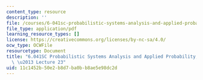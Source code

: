 ```yaml
---
content_type: resource
description: ''
file: /courses/6-041sc-probabilistic-systems-analysis-and-applied-probability-fall-2013/11c1452b50e2b8d7ba0bb8ae5e98dc2d_MIT6_041SCF13_lec23_300k.mp4.pdf
file_type: application/pdf
learning_resource_types: []
license: https://creativecommons.org/licenses/by-nc-sa/4.0/
ocw_type: OCWFile
resourcetype: Document
title: "6.041SC Probabilistic Systems Analysis and Applied Probability, Fall 2013Transcript\
  \ \u2013 Lecture 23"
uid: 11c1452b-50e2-b8d7-ba0b-b8ae5e98dc2d
---
```

